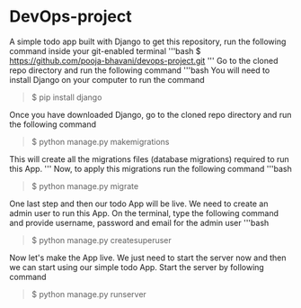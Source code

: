 # DevOps-project
A simple todo app built with Django
to get this repository, run the following command inside your git-enabled terminal
'''bash
$ https://github.com/pooja-bhavani/devops-project.git
'''
Go to the cloned repo directory and run the following command
'''bash
You will need to install Django on your computer to run the command
>$ pip install django

Once you have downloaded Django, go to the cloned repo directory and run the following command
>$ python manage.py makemigrations

This will create all the migrations files (database migrations) required to run this App.
'''
Now, to apply this migrations run the following command
'''bash
>$  python manage.py migrate

One last step and then our todo App will be live. We need to create an admin user to run this App. On the terminal, type the following command and provide username, password and email for the admin user
'''bash
>$ python manage.py createsuperuser

 Now let's make the App live. We just need to start the server now and then we can start using our simple todo App. Start the server by following command
 >$ python manage.py runserver
